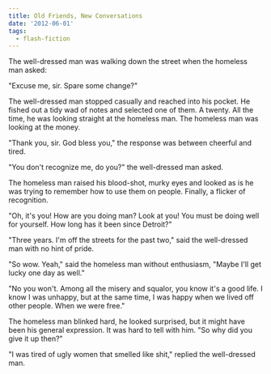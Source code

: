 ```yaml
---
title: Old Friends, New Conversations
date: '2012-06-01'
tags:
  - flash-fiction
---
```


The well-dressed man was walking down the street when the homeless man asked:

<!-- truncate -->

"Excuse me, sir. Spare some change?"

The well-dressed man stopped casually and reached into his pocket. He fished out
a tidy wad of notes and selected one of them. A twenty. All the time, he was
looking straight at the homeless man. The homeless man was looking at the money.

"Thank you, sir. God bless you," the response was between cheerful and tired.

"You don't recognize me, do you?" the well-dressed man asked.

The homeless man raised his blood-shot, murky eyes and looked as is he was
trying to remember how to use them on people. Finally, a flicker of recognition.

"Oh, it's you! How are you doing man? Look at you! You must be doing well for
yourself. How long has it been since Detroit?"

"Three years. I'm off the streets for the past two," said the well-dressed man
with no hint of pride.

"So wow. Yeah," said the homeless man without enthusiasm, "Maybe I'll get lucky
one day as well."

"No you won't. Among all the misery and squalor, you know it's a good life. I
know I was unhappy, but at the same time, I was happy when we lived off other
people. When we were free."

The homeless man blinked hard, he looked surprised, but it might have been his
general expression. It was hard to tell with him. "So why did you give it up
then?"

"I was tired of ugly women that smelled like shit," replied the well-dressed
man.
